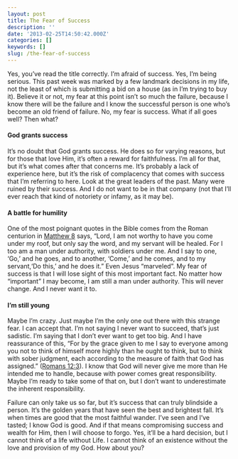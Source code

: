 ```yaml
---
layout: post
title: The Fear of Success
description: ''
date: '2013-02-25T14:50:42.000Z'
categories: []
keywords: []
slug: /the-fear-of-success
---
```


Yes, you’ve read the title correctly. I’m afraid of success. Yes, I’m being serious. This past week was marked by a few landmark decisions in my life, not the least of which is submitting a bid on a house (as in I’m trying to buy it). Believe it or not, my fear at this point isn’t so much the failure, because I know there will be the failure and I know the successful person is one who’s become an old friend of failure. No, my fear is success. What if all goes well? Then what?

#### God grants success

It’s no doubt that God grants success. He does so for varying reasons, but for those that love Him, it’s often a reward for faithfulness. I’m all for that, but it’s what comes after that concerns me. It’s probably a lack of experience here, but it’s the risk of complacency that comes with success that I’m referring to here. Look at the great leaders of the past. Many were ruined by their success. And I do not want to be in that company (not that I’ll ever reach that kind of notoriety or infamy, as it may be).

#### A battle for humility

One of the most poignant quotes in the Bible comes from the Roman centurion in [Matthew 8](http://www.biblegateway.com/passage/?search=Matthew%208:8-10&version=ESV "Matthew 8:8-10") says, “Lord, I am not worthy to have you come under my roof, but only say the word, and my servant will be healed. For I too am a man under authority, with soldiers under me. And I say to one, ‘Go,’ and he goes, and to another, ‘Come,’ and he comes, and to my servant,‘Do this,’ and he does it.” Even Jesus “marveled”. My fear of success is that I will lose sight of this most important fact. No matter how “important” I may become, I am still a man under authority. This will never change. And I never want it to.

#### I’m still young

Maybe I’m crazy. Just maybe I’m the only one out there with this strange fear. I can accept that. I’m not saying I never want to succeed, that’s just sadistic. I’m saying that I don’t ever want to get too big. And I have reassurance of this, “For by the grace given to me I say to everyone among you not to think of himself more highly than he ought to think, but to think with sober judgment, each according to the measure of faith that God has assigned.” ([Romans 12:3](http://www.biblegateway.com/passage/?search=Romans%2012:3&version=ESV "Romans 12:3")). I know that God will never give me more than He intended me to handle, because with power comes great responsibility. Maybe I’m ready to take some of that on, but I don’t want to underestimate the inherent responsibility.

Failure can only take us so far, but it’s success that can truly blindside a person. It’s the golden years that have seen the best and brightest fall. It’s when times are good that the most faithful wander. I’ve seen and I’ve tasted; I know God is good. And if that means compromising success and wealth for Him, then I will choose to forgo. Yes, it’ll be a hard decision, but I cannot think of a life without Life. I cannot think of an existence without the love and provision of my God. How about you?